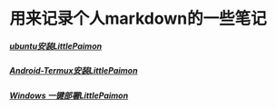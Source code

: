 # 用来记录个人markdown的一些笔记

##### [ubuntu安装LittlePaimon](https://github.com/forchannot/selfmarkdown/blob/main/ubuntu%E5%AE%89%E8%A3%85LittlePaimon.md)

##### [Android-Termux安装LittlePaimon](https://github.com/forchannot/selfmarkdown/blob/main/Android-Termux%E5%AE%89%E8%A3%85LittlePaimon.md)

##### [Windows 一键部署LittlePaimon ](https://github.com/forchannot/LittlePaimon-oneclick-win)
